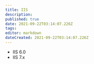 ```yaml
---
title: IIS
description: 
published: true
date: 2021-09-22T03:14:07.226Z
tags: 
editor: markdown
dateCreated: 2021-09-22T03:14:07.226Z
---
```



- IIS 6.0
- IIS 7.x